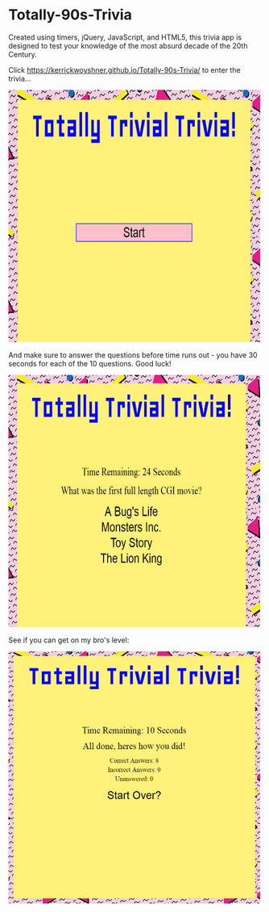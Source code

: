 # Totally-90s-Trivia

Created using timers, jQuery, JavaScript, and HTML5, this trivia app is designed to test your knowledge of the most absurd decade of the 20th Century.

Click https://kerrickwoyshner.github.io/Totally-90s-Trivia/ to enter the trivia...

<img src="assets/images/Title.PNG" width="500" height="500">

And make sure to answer the questions before time runs out - you have 30 seconds for each of the 10 questions.  Good luck!

<img src="assets/images/Question1.PNG" width="500" height="500">

See if you can get on my bro's level:

<img src="assets/images/Results.PNG" width="500" height="500">
